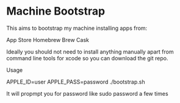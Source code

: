 Machine Bootstrap
=======

This aims to bootstrap my machine installing apps from:

App Store
Homebrew
Brew Cask

Ideally you should not need to install anything manually apart from command line tools for xcode so you can download the git repo.

Usage

APPLE_ID=user APPLE_PASS=password ./bootstrap.sh

It will propmpt you for password like sudo password a few times




